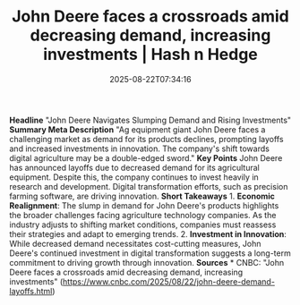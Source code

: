 ﻿---
title: "John Deere faces a crossroads amid decreasing demand, increasing investments | Hash n Hedge"
date: "2025-08-22T07:34:16"
category: "Markets"
summary: ""
slug: "john-deere-faces-a-crossroads-amid-decreasing-demand-increas"
source_urls:
  - ""
seo:
  title: "John Deere faces a crossroads amid decreasing demand, increasing investments | Hash n Hedge | Hash n Hedge"
  description: ""
  keywords: ["news", "markets", "brief"]
---
**Headline** "John Deere Navigates Slumping Demand and Rising Investments"  **Summary Meta Description** "Ag equipment giant John Deere faces a challenging market as demand for its products declines, prompting layoffs and increased investments in innovation. The company's shift towards digital agriculture may be a double-edged sword."  **Key Points**   John Deere has announced layoffs due to decreased demand for its agricultural equipment.  Despite this, the company continues to invest heavily in research and development.  Digital transformation efforts, such as precision farming software, are driving innovation.  **Short Takeaways**  1. **Economic Realignment**: The slump in demand for John Deere's products highlights the broader challenges facing agriculture technology companies. As the industry adjusts to shifting market conditions, companies must reassess their strategies and adapt to emerging trends. 2. **Investment in Innovation**: While decreased demand necessitates cost-cutting measures, John Deere's continued investment in digital transformation suggests a long-term commitment to driving growth through innovation.  **Sources** * CNBC: "John Deere faces a crossroads amid decreasing demand, increasing investments" (https://www.cnbc.com/2025/08/22/john-deere-demand-layoffs.html)